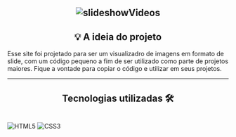 <div align=center>

## ![slideshowVideos](https://user-images.githubusercontent.com/115950745/211701394-da18c351-bbb5-43d0-8e76-10a0632b9aa1.jpg)
  
</div>


<h2 align="center">💡 A ideia do projeto</h2>

Esse site foi projetado para ser um visualizadro de imagens em formato de slide, com um código pequeno a fim de ser utilizado como parte de projetos maiores. Fique a vontade para copiar o código e utilizar em seus projetos.

<hr>
<h2 align="center">Tecnologias utilizadas 🛠</h2><br>
<img src="https://img.shields.io/badge/HTML5-E34F26?style=for-the-badge&logo=html5&logoColor=white" alt="HTML5" data-canonical-src="https://img.shields.io/badge/html5-%23E34F26.svg?style=for-the-badge&amp;logo=html5&amp;logoColor=white" style="max-width: 100%;">
<img src="https://img.shields.io/badge/CSS3-1572B6?style=for-the-badge&logo=css3&logoColor=white" alt="CSS3" data-canonical-src="https://img.shields.io/badge/css3-%231572B6.svg?style=for-the-badge&amp;logo=css3&amp;logoColor=white" style="max-width: 100%;">




